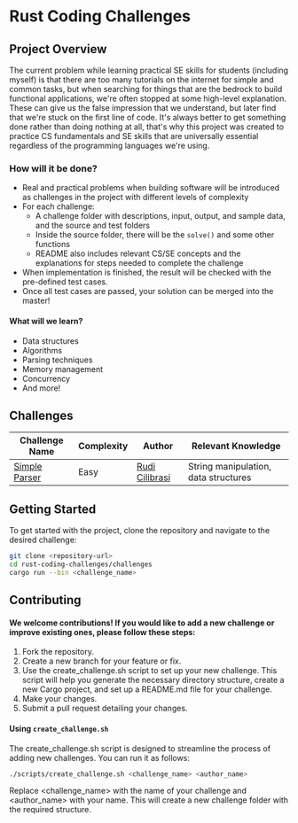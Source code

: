 # Rust Coding Challenges

## Project Overview
The current problem while learning practical SE skills for students (including myself) is that there are too many tutorials on the internet for simple and common tasks, but when searching for things that are the bedrock to build functional applications, we're often stopped at some high-level explanation. These can give us the false impression that we understand, but later find that we're stuck on the first line of code. It's always better to get something done rather than doing nothing at all, that's why this project was created to practice CS fundamentals and SE skills that are universally essential regardless of the programming languages we're using.

### How will it be done?
* Real and practical problems when building software will be introduced as challenges in the project with different levels of complexity
* For each challenge:
  * A challenge folder with descriptions, input, output, and sample data, and the source and test folders
  * Inside the source folder, there will be the `solve()` and some other functions
  * README also includes relevant CS/SE concepts and the explanations for steps needed to complete the challenge
* When implementation is finished, the result will be checked with the pre-defined test cases.
* Once all test cases are passed, your solution can be merged into the master!

#### What will we learn?
- Data structures
- Algorithms
- Parsing techniques
- Memory management
- Concurrency
- And more!

## Challenges
| Challenge Name  | Complexity | Author       | Relevant Knowledge                     |
|------------------|------------|--------------|----------------------------------------|
| [Simple Parser](https://github.com/namvdo/rust-coding-challenges/tree/master/challenges/simple-parser)     | Easy       | [Rudi Cilibrasi](https://github.com/rudi-cilibrasi)    | String manipulation, data structures    |

## Getting Started

To get started with the project, clone the repository and navigate to the desired challenge:

```bash
git clone <repository-url>
cd rust-coding-challenges/challenges
cargo run --bin <challenge_name>
```
## Contributing
#### We welcome contributions! If you would like to add a new challenge or improve existing ones, please follow these steps:

1.	Fork the repository.
2.	Create a new branch for your feature or fix.
3.	Use the create_challenge.sh script to set up your new challenge. This script will help you generate the necessary directory structure, create a new Cargo project, and set up a README.md file for your challenge.
4.	Make your changes.
5.	Submit a pull request detailing your changes.

#### Using `create_challenge.sh`

The create_challenge.sh script is designed to streamline the process of adding new challenges. You can run it as follows:
```bash
./scripts/create_challenge.sh <challenge_name> <author_name>
```
Replace <challenge_name> with the name of your challenge and <author_name> with your name. This will create a new challenge folder with the required structure.
